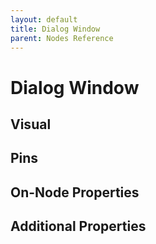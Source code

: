 ```yaml
---
layout: default
title: Dialog Window
parent: Nodes Reference
---
```

# Dialog Window

## Visual

## Pins

## On-Node Properties

## Additional Properties